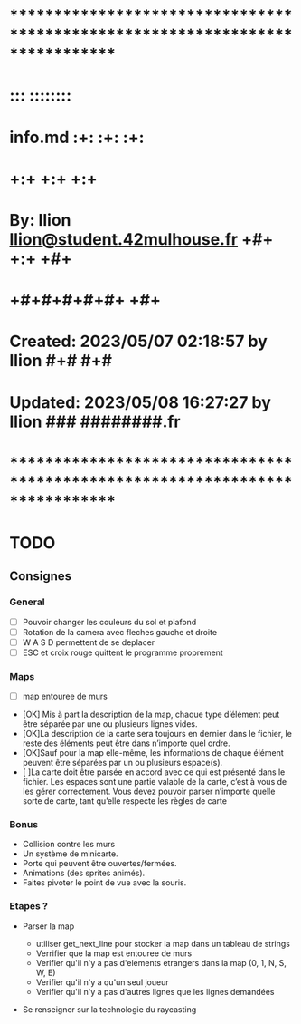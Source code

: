 # **************************************************************************** #
#                                                                              #
#                                                         :::      ::::::::    #
#    info.md                                            :+:      :+:    :+:    #
#                                                     +:+ +:+         +:+      #
#    By: llion <llion@student.42mulhouse.fr>        +#+  +:+       +#+         #
#                                                 +#+#+#+#+#+   +#+            #
#    Created: 2023/05/07 02:18:57 by llion             #+#    #+#              #
#    Updated: 2023/05/08 16:27:27 by llion            ###   ########.fr        #
#                                                                              #
# **************************************************************************** #

# TODO

## Consignes

### General

- [  ] Pouvoir changer les couleurs du sol et plafond
- [  ] Rotation de la camera avec fleches gauche et droite
- [  ] W A S D permettent de se deplacer
- [  ] ESC et croix rouge quittent le programme proprement

### Maps

- [  ] map entouree de murs
- [OK] Mis à part la description de la map, chaque type d’élément peut être séparée par une ou plusieurs lignes vides.
- [OK]La description de la carte sera toujours en dernier dans le fichier, le reste des
éléments peut être dans n’importe quel ordre.
- [OK]Sauf pour la map elle-même, les informations de chaque élément peuvent être
séparées par un ou plusieurs espace(s).
- [  ]La carte doit être parsée en accord avec ce qui est présenté dans le fichier. Les
espaces sont une partie valable de la carte, c’est à vous de les gérer correctement. Vous devez pouvoir parser n’importe quelle sorte de carte, tant qu’elle
respecte les règles de carte

### Bonus

- Collision contre les murs
- Un système de minicarte.
- Porte qui peuvent être ouvertes/fermées.
- Animations (des sprites animés).
- Faites pivoter le point de vue avec la souris.

### Etapes ? 

- Parser la map
    - utiliser get_next_line pour stocker la map dans un tableau de strings
    - Verrifier que la map est entouree de murs
    - Verifier qu'il n'y a pas d'elements etrangers dans la map (0, 1, N, S, W, E)
    - Verifier qu'il n'y a qu'un seul joueur
    - Verifier qu'il n'y a pas d'autres lignes que les lignes demandées

- Se renseigner sur la technologie du raycasting
